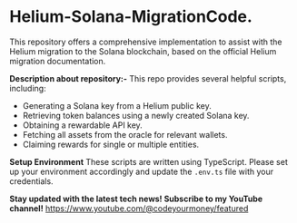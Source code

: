 # Helium-Solana-MigrationCode.
This repository offers a comprehensive implementation to assist with the Helium migration to the Solana blockchain, based on the official Helium migration documentation.

**Description about repository:-**
This repo provides several helpful scripts, including:
- Generating a Solana key from a Helium public key.
- Retrieving token balances using a newly created Solana key.
- Obtaining a rewardable API key.
- Fetching all assets from the oracle for relevant wallets.
- Claiming rewards for single or multiple entities.

**Setup Environment**
These scripts are written using TypeScript. Please set up your environment accordingly and update the `.env.ts` file with your credentials.

**Stay updated with the latest tech news! Subscribe to my YouTube channel!**
https://www.youtube.com/@codeyourmoney/featured
